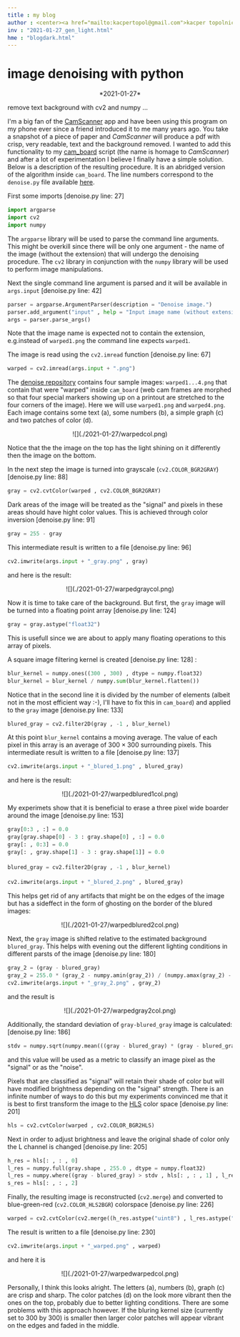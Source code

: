 ```yaml
---
title : my blog
author : <center><a href="mailto:kacpertopol@gmail.com">kacper topolnicki</a></br><a href="mailto:kacpertopol@gmail.com">kacpertopol@gmail.com</a><center>
inv : "2021-01-27_gen_light.html"
hme : "blogdark.html"
---
```



# image denoising with python
<center>
*2021-01-27*
</center>

remove text background with cv2 and numpy ...



I'm a big fan of the <a id = "NCE" href = https://www.camscanner.com/>CamScanner</a> app
and have been using this program on my phone ever since a friend introduced it to me many years ago.
You take a snapshot of a piece of paper and *CamScanner* will produce
a pdf with crisp, very readable, text and the background removed. I wanted to add this functionality to my <a id = "NCE" href = https://github.com/kacpertopol/cam_board>
cam_board</a> script (the name is homage to *CamScanner*) and after a lot of experimentation I believe I finally
have a simple solution.
Below is a description of the resulting procedure. It is an abridged version of the algorithm inside `cam_board`.
The line numbers correspond to the `denoise.py` file available <a id = "NCE" href = https://github.com/kacpertopol/denoise>here</a>.

First some imports
\[denoise.py line: 27\] 

```python
import argparse
import cv2
import numpy
```

The `argparse` library will be used to parse the command line arguments. This might be
overkill since there will be only one argument - the name of the image (without the extension)
that will undergo the denoising procedure. The `cv2` library in conjunction with the `numpy` library
will be used to perform image manipulations.

Next the single command line argument is parsed
and it will be available in `args.input`
\[denoise.py line: 42\] 

```python
parser = argparse.ArgumentParser(description = "Denoise image.")
parser.add_argument("input" , help = "Input image name (without extension)")
args = parser.parse_args() 
```

Note that the image name
is expected not to contain the extension, e.g.instead of `warped1.png`
the command line expects `warped1`.

The image is read using the `cv2.imread` function
\[denoise.py line: 67\] 

```python
warped = cv2.imread(args.input + ".png")
```


The <a id = "NCE" href = https://github.com/kacpertopol/denoise>denoise repository</a>
contains four sample images: `warped1...4.png` that contain that were "warped" inside
`cam_board` (web cam frames are morphed so that four special markers showing up on a
printout are stretched to the four corners of the image). Here we will use `warped1.png`
and `warped4.png`. Each image contains some text (a), some numbers (b), a simple graph (c)
and two patches of color (d).

<center>
![](./2021-01-27/warpedcol.png)
</center>

Notice that the the image on the top has the light shining on it differently then the
image on the bottom.

In the next step the image is turned into grayscale (`cv2.COLOR_BGR2GRAY`)
\[denoise.py line: 88\] 

```python
gray = cv2.cvtColor(warped , cv2.COLOR_BGR2GRAY) 
```

Dark areas of the image will be treated as the "signal" and pixels in these areas should
have hight color values. This is achieved through color inversion
\[denoise.py line: 91\] 

```python
gray = 255 - gray
```

This intermediate result is written to a file
\[denoise.py line: 96\] 

```python
cv2.imwrite(args.input + "_gray.png" , gray)
```

and here is the result:

<center>
![](./2021-01-27/warpedgraycol.png)
</center>

Now it is time to take care of the background. But first, the `gray` image will be turned
into a floating point array
\[denoise.py line: 124\] 

```python
gray = gray.astype("float32")
```

This is usefull since we are about to apply many floating operations to this array of pixels.

A square image filtering kernel is created
\[denoise.py line: 128\] :

```python
blur_kernel = numpy.ones((300 , 300) , dtype = numpy.float32) 
blur_kernel = blur_kernel / numpy.sum(blur_kernel.flatten())
```

Notice that in the second line it is divided by the number of elements (albeit not in the most efficient way :-), I'll have to
fix this in `cam_board`) and applied to the `gray` image
\[denoise.py line: 133\] 

```python
blured_gray = cv2.filter2D(gray , -1 , blur_kernel)
```

At this point `blur_kernel` contains a moving average. The value of each pixel in this array
is an average of $300 \times 300$ surrounding pixels. This intermediate result is written to
a file
\[denoise.py line: 137\] 

```python
cv2.imwrite(args.input + "_blured_1.png" , blured_gray)
```

and here is the result:

<center>
![](./2021-01-27/warpedblured1col.png)
</center>

My experimets show that it is beneficial to
erase a three pixel wide boarder around the image
\[denoise.py line: 153\] 

```python
gray[0:3 , :] = 0.0
gray[gray.shape[0] - 3 : gray.shape[0] , :] = 0.0
gray[: , 0:3] = 0.0
gray[: , gray.shape[1] - 3 : gray.shape[1]] = 0.0

blured_gray = cv2.filter2D(gray , -1 , blur_kernel)

cv2.imwrite(args.input + "_blured_2.png" , blured_gray)
```

This helps get rid of any artifacts that might be on the edges of the image
but has a sideffect in the form of ghosting on the border of the blured images:

<center>
![](./2021-01-27/warpedblured2col.png)
</center>

Next, the `gray` image is shifted relative to the estimated background `blured_gray`.
This helps with evening out the different lighting conditions in different parsts of the image
\[denoise.py line: 180\] 

```python
gray_2 = (gray - blured_gray)
gray_2 = 255.0 * (gray_2 - numpy.amin(gray_2)) / (numpy.amax(gray_2) - numpy.amin(gray_2))
cv2.imwrite(args.input + "_gray_2.png" , gray_2)
```

and the result is

<center>
![](./2021-01-27/warpedgray2col.png)
</center>

Additionally, the standard deviation of `gray-blured_gray` image is calculated:
\[denoise.py line: 186\] 

```python
stdv = numpy.sqrt(numpy.mean(((gray - blured_gray) * (gray - blured_gray)).flatten()))
```

and this value will be used as a metric to classify an image pixel as the "signal" or as the "noise".

Pixels that are classified as "signal" will retain their shade of color but will have modified brightness
depending on the "signal" strength. There is an infinite number of ways to do this but my experiments
convinced me that it is best to first transform the image to the
<a id = "NCE" href = https://en.wikipedia.org/wiki/HSL_and_HSV>HLS</a> color space
\[denoise.py line: 201\] 

```python
hls = cv2.cvtColor(warped , cv2.COLOR_BGR2HLS)
```

Next in order to adjust brightness and leave the original shade of color only the L channel is changed
\[denoise.py line: 205\] 

```python
h_res = hls[: , : , 0]
l_res = numpy.full(gray.shape , 255.0 , dtype = numpy.float32)
l_res = numpy.where((gray - blured_gray) > stdv , hls[: , : , 1] , l_res)
s_res = hls[: , : , 2]
```


Finally, the resulting image is reconstructed (`cv2.merge`) and converted to blue-green-red (`cv2.COLOR_HLS2BGR`) colorspace
\[denoise.py line: 226\] 

```python
warped = cv2.cvtColor(cv2.merge((h_res.astype("uint8") , l_res.astype("uint8") , s_res.astype("uint8"))) , cv2.COLOR_HLS2BGR)
```

The result is written to a file
\[denoise.py line: 230\] 

```python
cv2.imwrite(args.input + "_warped.png" , warped)
```

and here it is

<center>
![](./2021-01-27/warpedwarpedcol.png)
</center>

Personally, I think this looks alright. The letters (a), numbers (b), graph (c) are crisp and sharp. The color patches (d) on the
look more vibrant then the ones on the top, probably due to better lighting conditions. There are some problems with this approach
however. If the bluring kernel size (currently set to 300 by 300) is smaller then larger color patches will appear vibrant on the edges
and faded in the middle.



